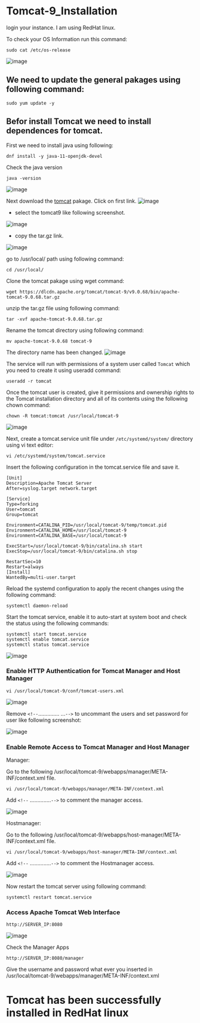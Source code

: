 # Tomcat-9_Installation
login your instance.
I am using RedHat linux.

To check your OS Information run this command:
```
sudo cat /etc/os-release
```

![image](https://user-images.githubusercontent.com/97009002/200231862-7c14164f-b051-4030-878c-91d447cff896.png)

## We need to update the general pakages using following command:
```
sudo yum update -y
```
## Befor install Tomcat we need to install dependences for tomcat.
First we need to install java using following:
```
dnf install -y java-11-openjdk-devel
```
Check the java version
```
java -version
```
![image](https://user-images.githubusercontent.com/97009002/200235400-21d959bc-ecec-49fd-9f2f-015b126fe394.png)

Next download the [tomcat](https://tomcat.apache.org/) pakage.
Click on first link.
![image](https://user-images.githubusercontent.com/97009002/200233773-3dc9d637-0d78-497d-a9bd-f8434b76c790.png)

* select the tomcat9 like following screenshot.

![image](https://user-images.githubusercontent.com/97009002/200234466-a7dd8e5e-67ce-42bc-9819-0452ee703031.png)

* copy the tar.gz link.

![image](https://user-images.githubusercontent.com/97009002/200234631-892fe95f-c0b6-4796-bc78-3bd283c837b8.png)

go to /usr/local/ path using following command:
```
cd /usr/local/
```
Clone the tomcat pakage using wget command:
```
wget https://dlcdn.apache.org/tomcat/tomcat-9/v9.0.68/bin/apache-tomcat-9.0.68.tar.gz
```
unzip the tar.gz file using following command:
```
tar -xvf apache-tomcat-9.0.68.tar.gz
```
Rename the tomcat directory using following command:
```
mv apache-tomcat-9.0.68 tomcat-9
```
The directory name has been changed.
![image](https://user-images.githubusercontent.com/97009002/200237018-03237558-6358-4b60-be79-f6a2202fd57a.png)

The service will run with permissions of a system user called `Tomcat` which you need to create it using useradd command:
```
useradd -r tomcat
```
Once the tomcat user is created, give it permissions and ownership rights to the Tomcat installation directory and all of its contents using the following chown command:
```
chown -R tomcat:tomcat /usr/local/tomcat-9
```
![image](https://user-images.githubusercontent.com/97009002/200238107-66c1d4f2-ebfa-4cd5-be02-cc9eee3212dd.png)

Next, create a tomcat.service unit file under `/etc/systemd/system/` directory using vi text editor:
```
vi /etc/systemd/system/tomcat.service
```
Insert the following configuration in the tomcat.service file and save it.
```
[Unit]
Description=Apache Tomcat Server
After=syslog.target network.target

[Service]
Type=forking
User=tomcat
Group=tomcat

Environment=CATALINA_PID=/usr/local/tomcat-9/temp/tomcat.pid
Environment=CATALINA_HOME=/usr/local/tomcat-9
Environment=CATALINA_BASE=/usr/local/tomcat-9

ExecStart=/usr/local/tomcat-9/bin/catalina.sh start
ExecStop=/usr/local/tomcat-9/bin/catalina.sh stop

RestartSec=10
Restart=always
[Install]
WantedBy=multi-user.target
```
Reload the systemd configuration to apply the recent changes using the following command:
```
systemctl daemon-reload
```
Start the tomcat service, enable it to auto-start at system boot and check the status using the following commands:
```
systemctl start tomcat.service
systemctl enable tomcat.service
systemctl status tomcat.service
```
![image](https://user-images.githubusercontent.com/97009002/200239691-4ec0eb3d-d6a8-46c2-ad5c-f69a44debd54.png)

### Enable HTTP Authentication for Tomcat Manager and Host Manager

```
vi /usr/local/tomcat-9/conf/tomcat-users.xml
```
![image](https://user-images.githubusercontent.com/97009002/200240309-463bcc0b-4053-46d3-b94e-c1b57e2396cc.png)

Remove `<!--`..............
...`-->` to uncommant the users and set password for user like following screenshot:

![image](https://user-images.githubusercontent.com/97009002/200240447-2e3169f4-edb2-4cd9-89b1-f072ead48f50.png)

### Enable Remote Access to Tomcat Manager and Host Manager

Manager:

Go to the following /usr/local/tomcat-9/webapps/manager/META-INF/context.xml file.
```
vi /usr/local/tomcat-9/webapps/manager/META-INF/context.xml
```
Add `<!--` ..............`-->` to comment the manager access.

![image](https://user-images.githubusercontent.com/97009002/200244397-18fb1afd-1d82-4773-9801-1321241448ea.png)


Hostmanager:


Go to the following /usr/local/tomcat-9/webapps/host-manager/META-INF/context.xml file.

```
vi /usr/local/tomcat-9/webapps/host-manager/META-INF/context.xml
```

Add `<!--` ..............`-->` to comment the Hostmanager access.

![image](https://user-images.githubusercontent.com/97009002/200244609-ea471efb-cb79-4e58-85d4-d3aa2030694d.png)

Now restart the tomcat server using following command:
```
systemctl restart tomcat.service
```
### Access Apache Tomcat Web Interface

`http://SERVER_IP:8080`

![image](https://user-images.githubusercontent.com/97009002/200245217-1cd49d0b-56db-4dab-bc59-72b548efcb30.png)

Check the Manager Apps

`http://SERVER_IP:8080/manager`

Give the username and password what ever you inserted in /usr/local/tomcat-9/webapps/manager/META-INF/context.xml
# Tomcat has been successfully installed in RedHat linux
